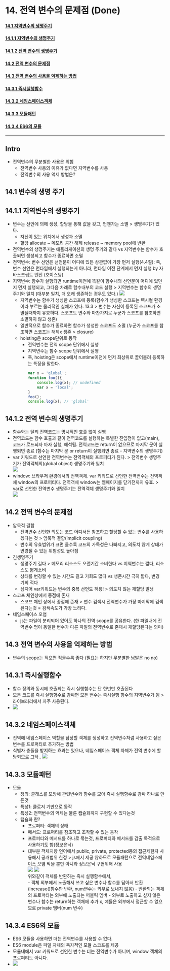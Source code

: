 # 14. 전역 변수의 문제점 (Done)
#### [14.1 지역변수의 생명주기](#141-변수의-생명-주기-1)
#### [14.1.1 지역변수의 생명주기](#1411-지역변수의-생명주기-1)
#### [14.1.2 전역 변수의 생명주기](#1112-문자열과-불변성-1)
#### [14.2 전역 변수의 문제점](#142-전역-변수의-문제점-1)
#### [14.3 전역 변수의 사용을 억제하는 방법](#143-전역-변수의-사용을-억제하는-방법-1)
#### [14.3.1 즉시실행함수](#1431-즉시실행함수-1)
#### [14.3.2 네임스페이스객체](#1432-네임스페이스객체-1)
#### [14.3.3 모듈패턴](#1433-모듈패턴-1)
#### [14.3.4 ES6의 모듈](#1434-es6의-모듈-1)

<hr>

## Intro
- 전역변수의 무분별한 사용은 위험
  - 전역변수 사용의 이유가 없다면 지역변수를 사용
  - 전역변수의 사용 억제 방법은?
  
## 14.1 변수의 생명 주기
## 14.1.1 지역변수의 생명주기
- 변수는 선언에 의해 생성, 할당을 통해 값을 갖고, 언젠가는 소멸 > 생명주기가 있다. 
  - 자신이 있는 위치에서 생성과 소멸
  - 할당 allocate ~ 메모리 공간 해제 release ~ memory pool에 반환
- 전역변수의 생명주기는 애플리케이션의 생명 주기와 같다 vs 지역변수는 함수가 호출되면 생성되고 함수가 종료하면 소멸
- 전역변수: 변수 선언은 선언문이 어디에 있든 상관없이 가장 먼저 실행(4.4절): 즉, 변수 선언은 런타임에서 실행되는게 아니라, 런타임 이전 단계에서 먼저 실행 by 자바스크립트 엔진 (호이스팅)
- 지역변수: 함수가 실행되면 runtime이전에 똑같이 함수내의 선언문이 어디에 있던지 먼저 실행되고, 그다음 차례로 함수내부의 코드 실행 > 지역변수는 함수의 생명주기와 일치  (대부분 일치, 더 오래 생존하는 경우도 있다.)
  ![](img/2021-02-24-05-23-39.png)
  - 지역변수는 함수가 생성한 스코프에 등록(함수가 생성한 스코프는 렉시컬 환경이라 부르는 물리적인 실체가 있다. 13.3 > 변수는 자신이 등록된 스코프가 소멸될때까지 유효하다. 스코프도 변수와 마찬가지로 누군가 스코프를 참조하면 소멸하지 않고 생존)
  - 일반적으로 함수가 종료하면 함수가 생성한 스코프도 소멸 (누군가 스코프를 참조하면 스코프는 해제x 생존 > closure)
  - hoisting은 scope단위로 동작
    - 전역변수는 전역 scope 단위에서 실행
    - 지역변수는 함수 scope 단위에서 실행
    - 즉, hoisting은 scope에서 runtime이전에 먼저 최상위로 끌어올려 등록하는 특징을 말한다.  
        ```js
        var x = 'global';
        function foo(){
            console.log(x); // undefined
            var x = 'local';
        }
        foo();
        console.log(x); // 'global'
        ```

## 14.1.2 전역 변수의 생명주기
- 함수와는 달리 전역코드는 명시적인 호출 없이 실행
- 전역코드는 함수 호출과 같이 전역코드를 실행하는 특별한 진입점이 없고(main), 코드가 로드되자 마자 실행, 해석됨. 전역코드는 return이 없으므로 마지막 문이 실행되면 종료 (함수는 마지막 문 or return이 실행되면 종료 - 지역변수의 생명주기)
- var 키워드로 선언한 전역변수는 전역객체의 프로퍼티가 된다. > 전역변수 생명주기가 전역객체의(global object) 생명주기와 일치  
  ![](img/2021-02-24-05-58-00.png)
- window: 브라우저 환경에서의 전역객체. var 키워드로 선언한 전역변수는 전역객체 window의 프로퍼티다. 전역객체 window는 웹페이지를 닫기전까지 유효. > var로 선언한 전역변수 생명주기는 전역객체 생명주기와 일치  
  ![](img/2021-02-24-06-01-08.png)  

## 14.2 전역 변수의 문제점
- 암묵적 결합
  - 전역변수 선언한 의도는 코드 어디서든 참조하고 할당할 수 있는 변수를 사용하겠다는 것 > 암묵적 결합(implicit coupling)
  - 변수의 유효범위가 크면 클수록 코드의 가독성은 나빠지고, 의도치 않게 상태가 변경될 수 있는 위험성도 높아짐
- 긴생명주기
  - 생명주기 길다 > 메모리 리소스도 오랜기간 소비한다 vs 지역변수는 짧다, 리소스도 짧게소비
  - 상태를 변경할 수 있는 시간도 길고 기회도 많다 vs 생존시간 극히 짧다, 변경 기회 적다
  - 심지어 var키워드는 변수의 중복 선언도 허용! > 의도치 않는 재할당 발생
- 스코프 체인상에서 종점에 존재
  - 스코프 체인 상에서 종점에 존재 > 변수 검색시 전역변수가 가장 마지막에 검색된다는것 = 검색속도가 가장 느리다.
- 네임스페이스 오염
  - js는 파일이 분리되어 있어도 하나의 전역 scope를 공유한다. (한 파일내에 전역변수 명이 동일한 변수가 다른 파일의 전역변수로 존재시 재할당된다는 의미)  

## 14.3 전역 변수의 사용을 억제하는 방법
- 변수의 scope는 적으면 적을수록 좋다 (필요는 하지만 무분별한 남발은 no no)  

## 14.3.1 즉시실행함수
- 함수 정의와 동시에 호출되는 즉시 실행함수는 단 한번만 호출된다
- 모든 코드를 즉시 실행함수로 감싸면 모든 변수는 즉시실행 함수의 지역변수가 됨 > 라이브러리에서 자주 사용된다.  
- ![](img/2021-02-24-06-16-50.png)  

## 14.3.2 네임스페이스객체
- 전역에 네임스페이스 역할을 담당할 객체를 생성하고 전역변수처럼 사용하고 싶은 변수를 프로퍼티로 추가하는 방법
- 식별자 충돌을 방지하는 효과는 있으나, 네임스페이스 객체 자체가 전역 변수에 할당되므로 그닥.. ![](img/2021-02-24-06-21-53.png)   

## 14.3.3 모듈패턴
- 모듈
  - 정의: 클래스를 모방해 관련변수와 함수를 모아 즉시 실행함수로 감싸 하나로 만든것
  - 특성1: 클로저 기반으로 동작
  - 특성2: 전역변수의 억제는 물론 캡슐화까지 구현할 수 있다는것
  - 캡슐화 란?
    - 프로퍼티: 객체의 상태
    - 메서드: 프로퍼티를 참조하고 조작할 수 있는 동작
    - 프로퍼티와 메서드를 하나로 묶는것, 프로퍼티와 메서드를 감출 목적으로 사용하기도 함(정보은닉)
    - 대부분 객체지향 언어에서 public, private, protected등의 접근제한자 사용해서 공개범위 한정 > js에서 제공 않하므로 모듈패턴으로 전역네임스페이스 오염 막을 뿐만 아니라 정보은닉 구현위해 사용  
        ![](img/2021-02-24-06-29-33.png)
        ![](img/2021-02-24-06-29-53.png)  
        위와같이 객체를 반환하는 즉시 실행함수에서,  
              - 객체 외부에서 노출해서 쓰고 싶은 변수나 함수를 담아서 반환(increase()함수만 반환, num변수는 외부로 보내지 않음)
              - 반환되는 객체의 프로퍼티는 외부에 노출되는 퍼블릭 멤버
              - 외부로 노출하고 싶지 않은 변수나 함수는 return하는 객체에 추가 x, 얘들은 외부에서 접근할 수 없으므로 private 멤버(num 변수)  

## 14.3.4 ES6의 모듈
- ES6 모듈을 사용하면 더는 전역변수를 사용할 수 없다.
- ES6 module은 파일 자체의 독자적인 모듈 스코프를 제공
- 모듈내에서 var 키워드로 선언한 변수는 더는 전역변수가 아니며, window 객체의 프로퍼티도 아니다.
- ![](img/2021-02-24-06-35-31.png)